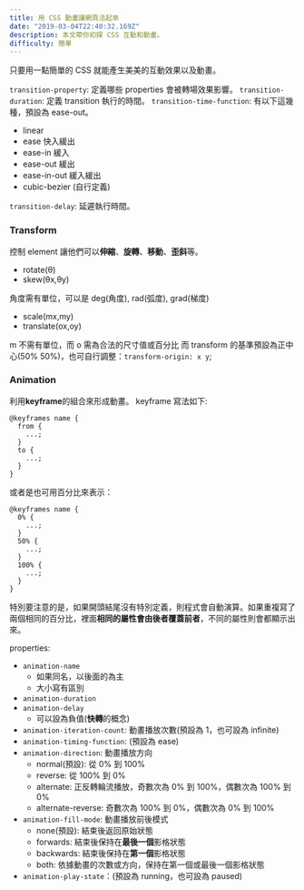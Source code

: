 ```yaml
---
title: 用 CSS 動畫讓網頁活起來
date: "2019-03-04T22:40:32.169Z"
description: 本文帶你初探 CSS 互動和動畫。
difficulty: 簡單
---
```


只要用一點簡單的 CSS 就能產生美美的互動效果以及動畫。

`transition-property`: 定義哪些 properties 會被轉場效果影響。
`transition-duration`: 定義 transition 執行的時間。
`transition-time-function`: 有以下這幾種，預設為 ease-out。

- linear
- ease 快入緩出
- ease-in 緩入
- ease-out 緩出
- ease-in-out 緩入緩出
- cubic-bezier (自行定義)

`transition-delay`: 延遲執行時間。

### Transform

控制 element 讓他們可以**伸縮**、**旋轉**、**移動**、**歪斜**等。

- rotate(θ)
- skew(θx,θy)

角度需有單位，可以是 deg(角度), rad(弧度), grad(梯度)

- scale(mx,my)
- translate(ox,oy)

m 不需有單位，而 o 需為合法的尺寸值或百分比
而 transform 的基準預設為正中心(50% 50%)，也可自行調整：`transform-origin: x y`;

### Animation

利用**keyframe**的組合來形成動畫。
keyframe 寫法如下:

```css=
@keyframes name {
  from {
    ...;
  }
  to {
    ...;
  }
}
```

或者是也可用百分比來表示：

```css=
@keyframes name {
  0% {
    ...;
  }
  50% {
    ...;
  }
  100% {
    ...;
  }
}
```

特別要注意的是，如果開頭結尾沒有特別定義，則程式會自動演算。如果重複寫了兩個相同的百分比，裡面**相同的屬性會由後者覆蓋前者**，不同的屬性則會都顯示出來。

properties:

- `animation-name`
  - 如果同名，以後面的為主
  - 大小寫有區別
- `animation-duration`
- `animation-delay`
  - 可以設為負值(**快轉**的概念)
- `animation-iteration-count`: 動畫播放次數(預設為 1，也可設為 infinite)
- `animation-timing-function`: (預設為 ease)
- `animation-direction`: 動畫播放方向
  - normal(預設): 從 0% 到 100%
  - reverse: 從 100% 到 0%
  - alternate: 正反轉輪流播放，奇數次為 0% 到 100%，偶數次為 100% 到 0%
  - alternate-reverse: 奇數次為 100% 到 0%，偶數次為 0% 到 100%
- `animation-fill-mode`: 動畫播放前後模式
  - none(預設): 結束後返回原始狀態
  - forwards: 結束後保持在**最後一個**影格狀態
  - backwards: 結束後保持在**第一個**影格狀態
  - both: 依據動畫的次數或方向，保持在第一個或最後一個影格狀態
- `animation-play-state`：(預設為 running，也可設為 paused)
